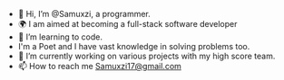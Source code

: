 - 👋 Hi, I’m @Samuxzi, a programmer.
- 🌍 I am aimed at becoming a full-stack software developer
- 👀 I’m learning to code.
- I'm a Poet and I have vast knowledge in solving problems too.
- 🌱 I’m currently working on various projects with my high score team.
- 📫 How to reach me Samuxzi17@gmail.com

<!---
Samuxzi/Samuxzi is a ✨ special ✨ repository because its `README.md` (this file) appears on your GitHub profile.
You can click the Preview link to take a look at your changes.
--->
